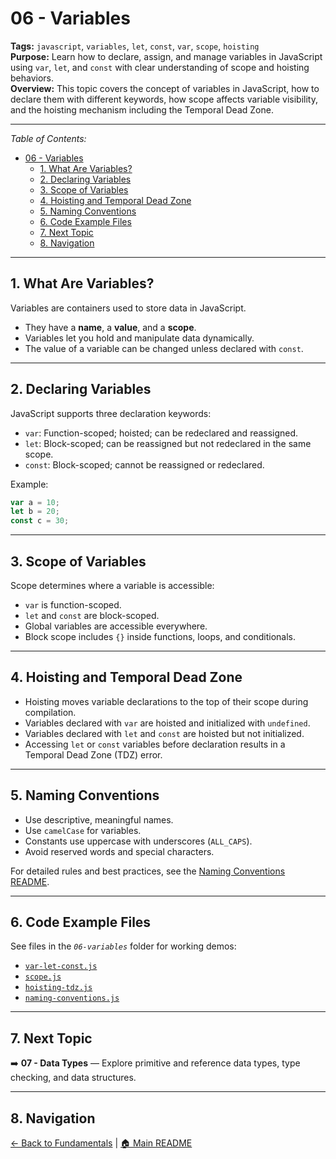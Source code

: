 # 06 - Variables

**Tags:** `javascript`, `variables`, `let`, `const`, `var`, `scope`, `hoisting`  
**Purpose:** Learn how to declare, assign, and manage variables in JavaScript using `var`, `let`, and `const` with clear understanding of scope and hoisting behaviors.  
**Overview:** This topic covers the concept of variables in JavaScript, how to declare them with different keywords, how scope affects variable visibility, and the hoisting mechanism including the Temporal Dead Zone.

---

_Table of Contents:_

- [06 - Variables](#06---variables)
  - [1. What Are Variables?](#1-what-are-variables)
  - [2. Declaring Variables](#2-declaring-variables)
  - [3. Scope of Variables](#3-scope-of-variables)
  - [4. Hoisting and Temporal Dead Zone](#4-hoisting-and-temporal-dead-zone)
  - [5. Naming Conventions](#5-naming-conventions)
  - [6. Code Example Files](#6-code-example-files)
  - [7. Next Topic](#7-next-topic)
  - [8. Navigation](#8-navigation)

---

## 1. What Are Variables?

Variables are containers used to store data in JavaScript.

- They have a **name**, a **value**, and a **scope**.
- Variables let you hold and manipulate data dynamically.
- The value of a variable can be changed unless declared with `const`.

---

## 2. Declaring Variables

JavaScript supports three declaration keywords:

- `var`: Function-scoped; hoisted; can be redeclared and reassigned.
- `let`: Block-scoped; can be reassigned but not redeclared in the same scope.
- `const`: Block-scoped; cannot be reassigned or redeclared.

Example:

```js
var a = 10;
let b = 20;
const c = 30;
```

---

## 3. Scope of Variables

Scope determines where a variable is accessible:

- `var` is function-scoped.
- `let` and `const` are block-scoped.
- Global variables are accessible everywhere.
- Block scope includes `{}` inside functions, loops, and conditionals.

---

## 4. Hoisting and Temporal Dead Zone

- Hoisting moves variable declarations to the top of their scope during compilation.
- Variables declared with `var` are hoisted and initialized with `undefined`.
- Variables declared with `let` and `const` are hoisted but not initialized.
- Accessing `let` or `const` variables before declaration results in a Temporal Dead Zone (TDZ) error.

---

## 5. Naming Conventions

- Use descriptive, meaningful names.  
- Use `camelCase` for variables.  
- Constants use uppercase with underscores (`ALL_CAPS`).  
- Avoid reserved words and special characters.  

For detailed rules and best practices, see the [Naming Conventions README](naming-conventions.md).

---

## 6. Code Example Files

See files in the _`06-variables`_ folder for working demos:

- [`var-let-const.js`](var-let-const.js)
- [`scope.js`](scope.js)
- [`hoisting-tdz.js`](hoisting-tdz.js)
- [`naming-conventions.js`](naming-conventions.js)

---

## 7. Next Topic

➡️ **07 - Data Types** — Explore primitive and reference data types, type checking, and data structures.

---

## 8. Navigation

[← Back to Fundamentals](../README.md) | [🏠 Main README](../../README.md)
